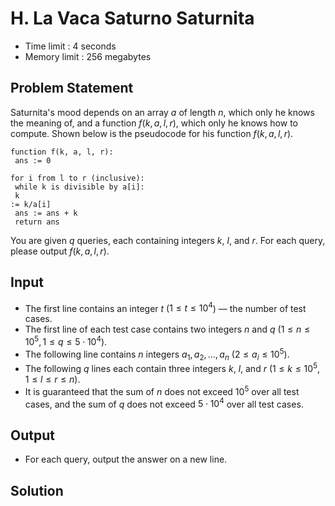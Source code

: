 # H. La Vaca Saturno Saturnita

- Time limit : 4 seconds
- Memory limit : 256 megabytes

## Problem Statement

Saturnita's mood depends on an array $a$ of length $n$, which only he knows the meaning of, and a function $f(k, a, l, r)$, which only he knows how to compute. Shown below is the pseudocode for his function $f(k, a, l, r)$.

<code class="prettyprint">function f(k, a, l, r):<br/>   ans := 0<br/>   for i from l to r (inclusive):<br/>      while k is divisible by a[i]:<br/>         k := k/a[i]<br/>      ans := ans + k<br/>   return ans<br/></code>

You are given $q$ queries, each containing integers $k$, $l$, and $r$. For each query, please output $f(k,a,l,r)$.

## Input

- The first line contains an integer $t$ ($1 \leq t \leq 10^4$) — the number of test cases.
- The first line of each test case contains two integers $n$ and $q$ ($1 \leq n \leq 10^5, 1 \leq q \leq 5\cdot 10^4$).
- The following line contains $n$ integers $a_1,a_2,\ldots,a_n$ ($2 \leq a_i \leq 10^5$).
- The following $q$ lines each contain three integers $k$, $l$, and $r$ ($1 \leq k \leq 10^5, 1 \leq l \leq r \leq n$).
- It is guaranteed that the sum of $n$ does not exceed $10^5$ over all test cases, and the sum of $q$ does not exceed $5\cdot 10^4$ over all test cases.

## Output

- For each query, output the answer on a new line.

## Solution

```cpp
```
